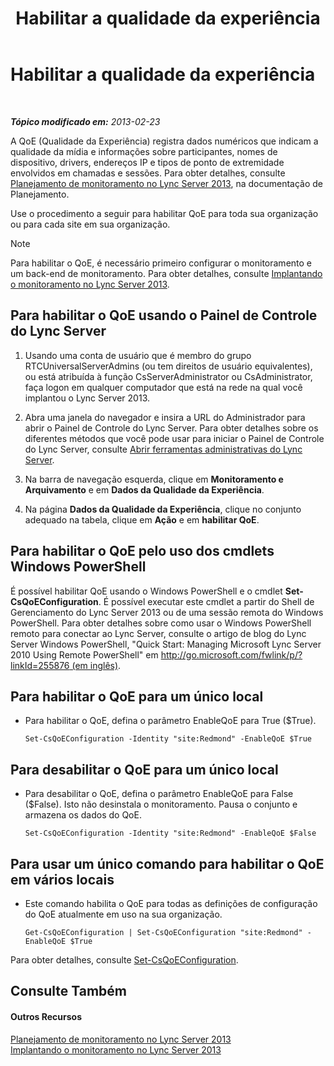 ﻿---
title: Habilitar a qualidade da experiência
TOCTitle: Habilitar a qualidade da experiência
ms:assetid: c8bb3c67-b324-4d94-8158-00c792c7ac42
ms:mtpsurl: https://technet.microsoft.com/pt-br/library/Gg182583(v=OCS.15)
ms:contentKeyID: 49308070
ms.date: 05/19/2016
mtps_version: v=OCS.15
ms.translationtype: HT
---

# Habilitar a qualidade da experiência

 

_**Tópico modificado em:** 2013-02-23_

A QoE (Qualidade da Experiência) registra dados numéricos que indicam a qualidade da mídia e informações sobre participantes, nomes de dispositivo, drivers, endereços IP e tipos de ponto de extremidade envolvidos em chamadas e sessões. Para obter detalhes, consulte [Planejamento de monitoramento no Lync Server 2013](lync-server-2013-planning-for-monitoring.md), na documentação de Planejamento.

Use o procedimento a seguir para habilitar QoE para toda sua organização ou para cada site em sua organização.

> [!note]  
> Para habilitar o QoE, é necessário primeiro configurar o monitoramento e um back-end de monitoramento. Para obter detalhes, consulte <a href="lync-server-2013-deploying-monitoring.md">Implantando o monitoramento no Lync Server 2013</a>.

## Para habilitar o QoE usando o Painel de Controle do Lync Server

1.  Usando uma conta de usuário que é membro do grupo RTCUniversalServerAdmins (ou tem direitos de usuário equivalentes), ou está atribuída à função CsServerAdministrator ou CsAdministrator, faça logon em qualquer computador que está na rede na qual você implantou o Lync Server 2013.

2.  Abra uma janela do navegador e insira a URL do Administrador para abrir o Painel de Controle do Lync Server. Para obter detalhes sobre os diferentes métodos que você pode usar para iniciar o Painel de Controle do Lync Server, consulte [Abrir ferramentas administrativas do Lync Server](lync-server-2013-open-lync-server-administrative-tools.md).

3.  Na barra de navegação esquerda, clique em **Monitoramento e Arquivamento** e em **Dados da Qualidade da Experiência**.

4.  Na página **Dados da Qualidade da Experiência**, clique no conjunto adequado na tabela, clique em **Ação** e em **habilitar QoE**.

## Para habilitar o QoE pelo uso dos cmdlets Windows PowerShell

É possível habilitar QoE usando o Windows PowerShell e o cmdlet **Set-CsQoEConfiguration**. É possível executar este cmdlet a partir do Shell de Gerenciamento do Lync Server 2013 ou de uma sessão remota do Windows PowerShell. Para obter detalhes sobre como usar o Windows PowerShell remoto para conectar ao Lync Server, consulte o artigo de blog do Lync Server Windows PowerShell, "Quick Start: Managing Microsoft Lync Server 2010 Using Remote PowerShell" em [http://go.microsoft.com/fwlink/p/?linkId=255876 (em inglês)](http://go.microsoft.com/fwlink/p/?linkid=255876).

## Para habilitar o QoE para um único local

  - Para habilitar o QoE, defina o parâmetro EnableQoE para True ($True).
    
        Set-CsQoEConfiguration -Identity "site:Redmond" -EnableQoE $True

## Para desabilitar o QoE para um único local

  - Para desabilitar o QoE, defina o parâmetro EnableQoE para False ($False). Isto não desinstala o monitoramento. Pausa o conjunto e armazena os dados do QoE.
    
        Set-CsQoEConfiguration -Identity "site:Redmond" -EnableQoE $False

## Para usar um único comando para habilitar o QoE em vários locais

  - Este comando habilita o QoE para todas as definições de configuração do QoE atualmente em uso na sua organização.
    
        Get-CsQoEConfiguration | Set-CsQoEConfiguration "site:Redmond" -EnableQoE $True

Para obter detalhes, consulte [Set-CsQoEConfiguration](https://docs.microsoft.com/en-us/powershell/module/skype/Set-CsQoEConfiguration).

## Consulte Também

#### Outros Recursos

[Planejamento de monitoramento no Lync Server 2013](lync-server-2013-planning-for-monitoring.md)  
[Implantando o monitoramento no Lync Server 2013](lync-server-2013-deploying-monitoring.md)


